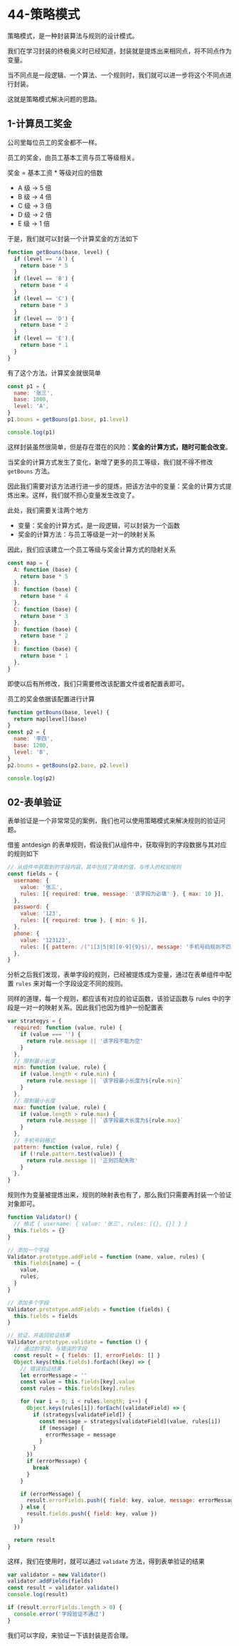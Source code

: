 # 44-策略模式

策略模式，是一种封装算法与规则的设计模式。

我们在学习封装的终极奥义时已经知道，封装就是提炼出来相同点，将不同点作为变量。

当不同点是一段逻辑、一个算法、一个规则时，我们就可以进一步将这个不同点进行封装。

这就是策略模式解决问题的思路。

## 1-计算员工奖金

公司里每位员工的奖金都不一样。

员工的奖金，由员工基本工资与员工等级相关。

奖金 = 基本工资 \* 等级对应的倍数

- A 级 -> 5 倍
- B 级 -> 4 倍
- C 级 -> 3 倍
- D 级 -> 2 倍
- E 级 -> 1 倍

于是，我们就可以封装一个计算奖金的方法如下

```javascript
function getBouns(base, level) {
  if (level == 'A') {
    return base * 5
  }
  if (level == 'B') {
    return base * 4
  }
  if (level == 'C') {
    return base * 3
  }
  if (level == 'D') {
    return base * 2
  }
  if (level == 'E') {
    return base * 1
  }
}
```

有了这个方法，计算奖金就很简单

```javascript
const p1 = {
  name: '张三',
  base: 1000,
  level: 'A',
}
p1.bouns = getBouns(p1.base, p1.level)

console.log(p1)
```

这样封装虽然很简单，但是存在潜在的风险：**奖金的计算方式，随时可能会改变**。

当奖金的计算方式发生了变化，新增了更多的员工等级，我们就不得不修改 `getBouns` 方法。

因此我们需要对该方法进行进一步的提炼，把该方法中的变量：奖金的计算方式提炼出来。这样，我们就不担心变量发生改变了。

此处，我们需要关注两个地方

- 变量：奖金的计算方式，是一段逻辑，可以封装为一个函数
- 奖金的计算方法：与员工等级是一对一的映射关系

因此，我们应该建立一个员工等级与奖金计算方式的隐射关系

```javascript
const map = {
  A: function (base) {
    return base * 5
  },
  B: function (base) {
    return base * 4
  },
  C: function (base) {
    return base * 3
  },
  D: function (base) {
    return base * 2
  },
  E: function (base) {
    return base * 1
  },
}
```

即使以后有所修改，我们只需要修改该配置文件或者配置表即可。

员工的奖金依据该配置进行计算

```javascript
function getBouns(base, level) {
  return map[level](base)
}
const p2 = {
  name: '李四',
  base: 1200,
  level: 'B',
}
p2.bouns = getBouns(p2.base, p2.level)

console.log(p2)
```

## 02-表单验证

表单验证是一个非常常见的案例，我们也可以使用策略模式来解决规则的验证问题。

借鉴 antdesign 的表单规则，假设我们从组件中，获取得到的字段数据与其对应的规则如下

```javascript
// 从组件中获取到的字段内容，其中包括了具体的值，与传入的校验规则
const fields = {
  username: {
    value: '张三',
    rules: [{ required: true, message: '该字段为必填' }, { max: 10 }],
  },
  password: {
    value: '123',
    rules: [{ required: true }, { min: 6 }],
  },
  phone: {
    value: '123123',
    rules: [{ pattern: /(^1[3|5|8][0-9]{9}$)/, message: '手机号码规则不匹配' }],
  },
}
```

分析之后我们发现，表单字段的规则，已经被提炼成为变量，通过在表单组件中配置 `rules` 来对每一个字段设定不同的规则。

同样的道理，每一个规则，都应该有对应的验证函数，该验证函数与 rules 中的字段是一对一的映射关系。因此我们也因为维护一份配置表

```javascript
var strategys = {
  required: function (value, rule) {
    if (value === '') {
      return rule.message || '该字段不能为空'
    }
  },
  // 限制最小长度
  min: function (value, rule) {
    if (value.length < rule.min) {
      return rule.message || `该字段最小长度为${rule.min}`
    }
  },
  // 限制最小长度
  max: function (value, rule) {
    if (value.length > rule.max) {
      return rule.message || `该字段最大长度为${rule.max}`
    }
  },
  // 手机号码格式
  pattern: function (value, rule) {
    if (!rule.pattern.test(value)) {
      return rule.message || '正则匹配失败'
    }
  },
}
```

规则作为变量被提炼出来，规则的映射表也有了，那么我们只需要再封装一个验证对象即可。

```javascript
function Validator() {
  // 格式 { username: { value: '张三', rules: [{}, {}] } }
  this.fields = {}
}

// 添加一个字段
Validator.prototype.addField = function (name, value, rules) {
  this.fields[name] = {
    value,
    rules,
  }
}

// 添加多个字段
Validator.prototype.addFields = function (fields) {
  this.fields = fields
}

// 验证，并返回验证结果
Validator.prototype.validate = function () {
  // 通过的字段，与错误的字段
  const result = { fields: [], errorFields: [] }
  Object.keys(this.fields).forEach((key) => {
    // 错误验证结果
    let errorMessage = ''
    const value = this.fields[key].value
    const rules = this.fields[key].rules

    for (var i = 0; i < rules.length; i++) {
      Object.keys(rules[i]).forEach((validateField) => {
        if (strategys[validateField]) {
          const message = strategys[validateField](value, rules[i])
          if (message) {
            errorMessage = message
          }
        }
      })
      if (errorMessage) {
        break
      }
    }

    if (errorMessage) {
      result.errorFields.push({ field: key, value, message: errorMessage })
    } else {
      result.fields.push({ field: key, value })
    }
  })

  return result
}
```

这样，我们在使用时，就可以通过 `validate` 方法，得到表单验证的结果

```javascript
var validator = new Validator()
validator.addFields(fields)
const result = validator.validate()
console.log(result)

if (result.errorFields.length > 0) {
  console.error('字段验证不通过')
}
```

我们可以字段，来验证一下该封装是否合理。
